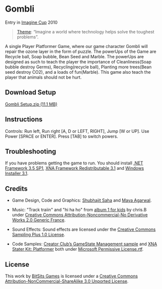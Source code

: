 Gombli
======

Entry in [Imagine Cup](http://imaginecup.com/) 2010

> [Theme](http://imaginecup.com/CompetitionsContent/MDG.aspx): “Imagine a world where technology helps solve the toughest problems”.

A single Player Platformer Game, where our game character Gombli will repair the ozone layer in the form of puzzle. The powerUps of the Game are Recycle ball, Soap bubble, Bean Seed and Marble. The powerUps are designed as such to teach the player the importance of Cleanliness(Soap bubble destroy Germs), Recycling(recycle ball), Planting more trees(Bean seed destroy CO2), and a loads of fun(Marble). This game also teach the player that animals should not be hurt.

Download Setup
---
[Gombli Setup.zip (11.1 MB)](https://dl.dropboxusercontent.com/u/85066508/Blog/BitSits%20Games/Gombli%20Setup.zip)


Instructions
---
Controls: Run left, Run right [A, D or LEFT, RIGHT], Jump [W or UP]. Use Power [SPACE or ENTER]. Press [TAB] to switch powers.


Troubleshooting
---
If you have problems getting the game to run. You should install [.NET Framework 3.5 SP1], [XNA Framework Redistributable 3.1] and [Windows Installer 3.1].

Credits
---
- Game Design, Code and Graphics: [Shubhajit Saha] and [Maya Agarwal].

- Music: "Track traiin" and "hi ha ho" from [album 1 for kids](http://www.jamendo.com/en/album/41527) by chris.B under [Creative Commons Attribution-Noncommercial-No Derivative Works 2.0 Generic France].

- Sound Effects: Sound effects are licensed under the [Creative Commons Sampling Plus 1.0 License].

- Code Samples: [Creator Club’s GameState Management sample] and [XNA Stater Kit: Platformer] both under [Microsoft Permissive License.rtf].

License
--
This work by [BitSits Games] is licensed under a [Creative Commons Attribution-NonCommercial-ShareAlike 3.0 Unported License].


[.NET Framework 3.5 SP1]:http://www.microsoft.com/downloads/details.aspx?FamilyID=ab99342f-5d1a-413d-8319-81da479ab0d7
[XNA Framework Redistributable 3.1]:http://www.microsoft.com/downloads/details.aspx?FamilyID=53867a2a-e249-4560-8011-98eb3e799ef2
[Windows Installer 3.1]:http://www.microsoft.com/downloads/details.aspx?displaylang=en&FamilyID=889482fc-5f56-4a38-b838-de776fd4138c

[Creator Club’s GameState Management sample]:http://creators.xna.com/en-US/samples/gamestatemanagement
[XNA Stater Kit: Platformer]:http://msdn.microsoft.com/en-us/library/dd254918.aspx
[Microsoft Permissive License.rtf]:http://creators.xna.com/downloads/?id=15

[Creative Commons Attribution-Noncommercial-No Derivative Works 2.0 Generic France]:http://creativecommons.org/licenses/by-nc-nd/2.0/fr/
[Creative Commons Sampling Plus 1.0 License]:http://creativecommons.org/licenses/sampling+/1.0/
[Creative Commons Attribution-NonCommercial-ShareAlike 3.0 Unported License]:http://creativecommons.org/licenses/by-nc-sa/3.0/

[BitSits Games]:http://bitsitsgames.com/
[Shubhajit Saha]:http://suvozit.com
[Maya Agarwal]:http://maya8802.tumblr.com
